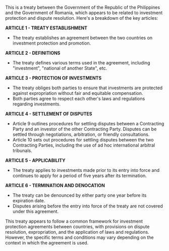 This is a treaty between the Government of the Republic of the Philippines and the Government of Romania, which appears to be related to investment protection and dispute resolution. Here's a breakdown of the key articles:

**ARTICLE 1 - TREATY ESTABLISHMENT**

* The treaty establishes an agreement between the two countries on investment protection and promotion.

**ARTICLE 2 - DEFINITIONS**

* The treaty defines various terms used in the agreement, including "investment", "national of another State", etc.

**ARTICLE 3 - PROTECTION OF INVESTMENTS**

* The treaty obliges both parties to ensure that investments are protected against expropriation without fair and equitable compensation.
* Both parties agree to respect each other's laws and regulations regarding investments.

**ARTICLE 4 - SETTLEMENT OF DISPUTES**

* Article 9 outlines procedures for settling disputes between a Contracting Party and an investor of the other Contracting Party. Disputes can be settled through negotiations, arbitration, or friendly consultations.
* Article 10 sets out procedures for settling disputes between the two Contracting Parties, including the use of ad hoc international arbitral tribunals.

**ARTICLE 5 - APPLICABILITY**

* The treaty applies to investments made prior to its entry into force and continues to apply for a period of five years after its termination.

**ARTICLE 6 - TERMINATION AND DENOCATION**

* The treaty can be denounced by either party one year before its expiration date.
* Disputes arising before the entry into force of the treaty are not covered under this agreement.

This treaty appears to follow a common framework for investment protection agreements between countries, with provisions on dispute resolution, expropriation, and the application of laws and regulations. However, the specific terms and conditions may vary depending on the context in which the agreement is used.